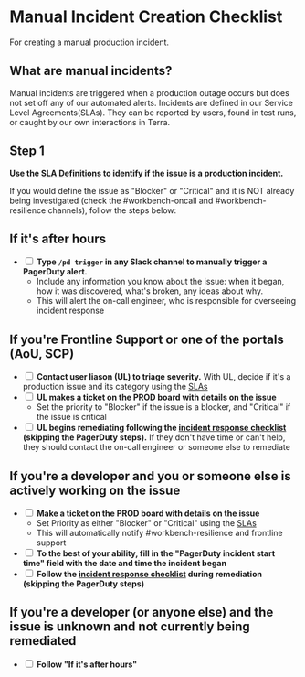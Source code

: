 # Manual Incident Creation Checklist

For creating a manual production incident.

## What are manual incidents?

Manual incidents are triggered when a production outage occurs but does not set off any of our automated alerts.  Incidents are defined in our Service Level Agreements(SLAs).  They can be reported by users, found in test runs, or caught by our own interactions in Terra. 


## Step 1
**Use the [SLA Definitions](https://docs.google.com/spreadsheets/d/1Qcfve-nHlS0Udq31nZlfwBDjguhsJ8sxm0Q7RqfZM8o/edit#gid=1440345288) to identify if the issue is a production incident.**

If you would define the issue as "Blocker" or "Critical" and it is NOT already being investigated (check the #workbench-oncall and #workbench-resilience channels), follow the steps below:

## If it's after hours
- <input type='checkbox'> **Type `/pd trigger` in any Slack channel to manually trigger a PagerDuty alert.**  
    - Include any information you know about the issue: when it began, how it was discovered, what's broken, any ideas about why.
    - This will alert the on-call engineer, who is responsible for overseeing incident response

## If you're Frontline Support or one of the portals (AoU, SCP)
- <input type='checkbox'> **Contact user liason (UL) to triage severity.**  With UL, decide if it's a production issue and its category using the [SLAs](https://docs.google.com/spreadsheets/d/1Qcfve-nHlS0Udq31nZlfwBDjguhsJ8sxm0Q7RqfZM8o/edit#gid=1440345288) 
- <input type='checkbox'> **UL makes a ticket on the PROD board with details on the issue**
	- Set the priority to "Blocker" if the issue is a blocker, and "Critical" if the issue is critical
- <input type='checkbox'> **UL begins remediating following the [incident response checklist](https://broadinstitute.github.io/checklists.github.io/incident_response_checklist.html) (skipping the PagerDuty steps).** If they don't have time or can't help, they should contact the on-call engineer or someone else to remediate


## If you're a developer and you or someone else is actively working on the issue
- <input type='checkbox'> **Make a ticket on the PROD board with details on the issue**
	- Set Priority as either "Blocker" or "Critical" using the [SLAs](https://docs.google.com/spreadsheets/d/1Qcfve-nHlS0Udq31nZlfwBDjguhsJ8sxm0Q7RqfZM8o/edit#gid=1440345288)
	- This will automatically notify #workbench-resilience and frontline support
- <input type='checkbox'> **To the best of your ability, fill in the "PagerDuty incident start time" field with the date and time the incident began**
- <input type='checkbox'> **Follow the [incident response checklist](https://broadinstitute.github.io/checklists.github.io/incident_response_checklist.html) during remediation (skipping the PagerDuty steps)**

## If you're a developer (or anyone else) and the issue is unknown and not currently being remediated
- <input type='checkbox'> **Follow "If it's after hours"**

